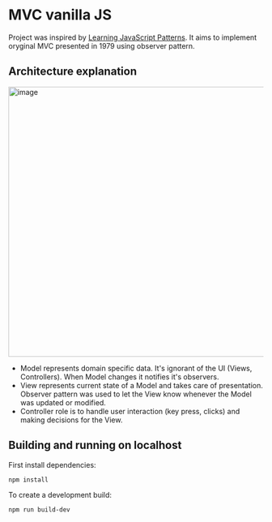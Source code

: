 # MVC vanilla JS 
Project was inspired by [Learning JavaScript Patterns](https://www.amazon.com/Learning-JavaScript-Design-Patterns-Developers/dp/1098139879). It aims to implement oryginal MVC presented in 1979 using observer pattern. 

## Architecture explanation
<img width="533" alt="image" src="https://github.com/teoMiesiac/mvc-vanilla-js/assets/21129815/159a0f81-9bfc-4a25-9169-65df8f963118">

- Model represents domain specific data. It's ignorant of the UI (Views, Controllers). When Model changes it notifies it's observers.
- View represents current state of a Model and takes care of presentation. Observer pattern was used to let the View know whenever the Model was updated or modified.
- Controller role is to handle user interaction (key press, clicks) and making decisions for the View.

## Building and running on localhost

First install dependencies:

```sh
npm install
```
To create a development build:

```sh
npm run build-dev
```
